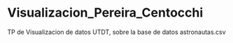 # Visualizacion_Pereira_Centocchi
TP de Visualizacion de datos UTDT, sobre la base de datos astronautas.csv
